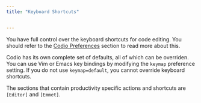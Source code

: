 ```yaml
---
title: "Keyboard Shortcuts"


---
```


You have full control over the keyboard shortcuts for code editing. You should refer to the [Codio Preferences](/ide/customization/codio-prefs) section to read more about this.

Codio has its own complete set of defaults, all of which can be overriden. You can use Vim or Emacs key bindings by modifying the `keymap` preference setting. If you do not use `keymap=default`, you cannot override keyboard shortcuts.

The sections that contain productivity specific actions and shortcuts are `[Editor]` and `[Emmet]`.

